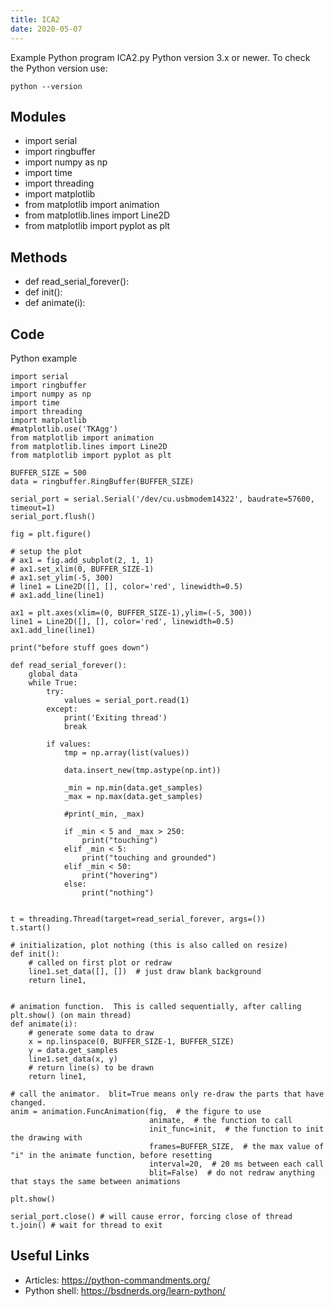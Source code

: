 ```yaml
---
title: ICA2
date: 2020-05-07
---
```

Example Python program ICA2.py
Python version 3.x or newer.
To check the Python version use:

    python --version

## Modules

* import serial
* import ringbuffer
* import numpy as np
* import time
* import threading
* import matplotlib
* from matplotlib import animation
* from matplotlib.lines import Line2D
* from matplotlib import pyplot as plt

## Methods

* def read_serial_forever():
* def init():
* def animate(i):

## Code

Python example

    import serial
    import ringbuffer
    import numpy as np
    import time
    import threading
    import matplotlib
    #matplotlib.use('TKAgg')
    from matplotlib import animation
    from matplotlib.lines import Line2D
    from matplotlib import pyplot as plt
    
    BUFFER_SIZE = 500
    data = ringbuffer.RingBuffer(BUFFER_SIZE)
    
    serial_port = serial.Serial('/dev/cu.usbmodem14322', baudrate=57600, timeout=1)
    serial_port.flush()
    
    fig = plt.figure()
    
    # setup the plot
    # ax1 = fig.add_subplot(2, 1, 1)
    # ax1.set_xlim(0, BUFFER_SIZE-1)
    # ax1.set_ylim(-5, 300)
    # line1 = Line2D([], [], color='red', linewidth=0.5)
    # ax1.add_line(line1)
    
    ax1 = plt.axes(xlim=(0, BUFFER_SIZE-1),ylim=(-5, 300))
    line1 = Line2D([], [], color='red', linewidth=0.5)
    ax1.add_line(line1)
    
    print("before stuff goes down")
    
    def read_serial_forever():
        global data
        while True:
            try:
                values = serial_port.read(1)
            except:
                print('Exiting thread')
                break
                
            if values:
                tmp = np.array(list(values))
    
                data.insert_new(tmp.astype(np.int))
    
                _min = np.min(data.get_samples)
                _max = np.max(data.get_samples)
    
                #print(_min, _max)
    
                if _min < 5 and _max > 250:
                	print("touching")
                elif _min < 5: 
                	print("touching and grounded")
                elif _min < 50:
                	print("hovering")
                else:
                	print("nothing")
    
    
    t = threading.Thread(target=read_serial_forever, args=())
    t.start()
    
    # initialization, plot nothing (this is also called on resize)
    def init():
        # called on first plot or redraw
        line1.set_data([], [])  # just draw blank background
        return line1,
    
    
    # animation function.  This is called sequentially, after calling plt.show() (on main thread)
    def animate(i):
        # generate some data to draw
        x = np.linspace(0, BUFFER_SIZE-1, BUFFER_SIZE)
        y = data.get_samples
        line1.set_data(x, y)
        # return line(s) to be drawn
        return line1,
    
    # call the animator.  blit=True means only re-draw the parts that have changed.
    anim = animation.FuncAnimation(fig,  # the figure to use
                                   animate,  # the function to call
                                   init_func=init,  # the function to init the drawing with
                                   frames=BUFFER_SIZE,  # the max value of "i" in the animate function, before resetting
                                   interval=20,  # 20 ms between each call
                                   blit=False)  # do not redraw anything that stays the same between animations
    
    plt.show()
    
    serial_port.close() # will cause error, forcing close of thread
    t.join() # wait for thread to exit

## Useful Links

- Articles: https://python-commandments.org/
- Python shell: https://bsdnerds.org/learn-python/
